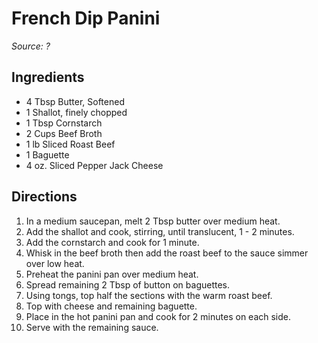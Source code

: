 # French Dip Panini

*Source: ?*

## Ingredients
- 4 Tbsp Butter, Softened
- 1 Shallot, finely chopped
- 1 Tbsp Cornstarch
- 2 Cups Beef Broth
- 1 lb Sliced Roast Beef
- 1 Baguette
- 4 oz. Sliced Pepper Jack Cheese

## Directions
1. In a medium saucepan, melt 2 Tbsp butter over medium heat. 
1. Add the shallot and cook, stirring, until translucent, 1 - 2 minutes.
1. Add the cornstarch and cook for 1 minute.
1. Whisk in the beef broth then add the roast beef to the sauce simmer over low heat.
1. Preheat the panini pan over medium heat.
1. Spread remaining 2 Tbsp of button on baguettes.
1. Using tongs, top half the sections with the warm roast beef.
1. Top with cheese and remaining baguette.
1. Place in the hot panini pan and cook for 2 minutes on each side.
1. Serve with the remaining sauce.